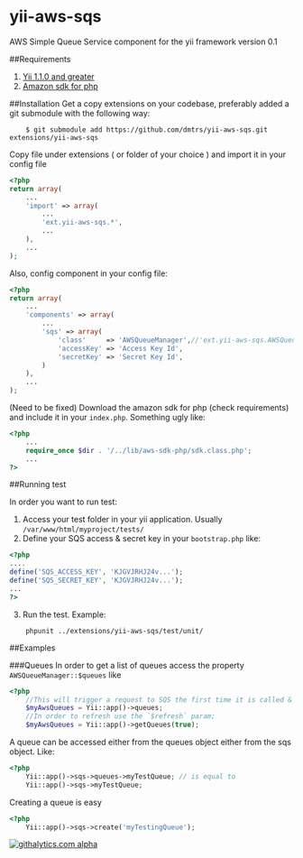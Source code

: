 yii-aws-sqs
===========

AWS Simple Queue Service component for the yii framework version 0.1

##Requirements

1. [Yii 1.1.0 and greater](http://yiiframework.com/download/)
2. [Amazon sdk for php](https://github.com/amazonwebservices/aws-sdk-for-php)

##Installation 
Get a copy extensions on your codebase, preferably added a git submodule with the following way:

        $ git submodule add https://github.com/dmtrs/yii-aws-sqs.git extensions/yii-aws-sqs


Copy file under extensions ( or folder of your choice ) and import it in your config file

``` php
<?php 
return array(
    ...
    'import' => array(
        ...
        'ext.yii-aws-sqs.*',
        ...
    ),
    ...
);
```

Also, config component in your config file:

``` php
<?php 
return array(
    ...
    'components' => array(
        ...
        'sqs' => array(
            'class'     => 'AWSQueueManager',//'ext.yii-aws-sqs.AWSQueueManager' if not imported
            'accessKey' => 'Access Key Id',
            'secretKey' => 'Secret Key Id',
        )
    ),
    ...
);
```

(Need to be fixed) Download the amazon sdk for php (check requirements) and include it in your `index.php`. Something ugly like:

``` php
<?php
    ...
    require_once $dir . '/../lib/aws-sdk-php/sdk.class.php';
    ...
?>
```

##Running test

In order you want to run test:

1. Access your test folder in your yii application. Usually `/var/www/html/myproject/tests/`
2. Define your SQS access & secret key in your `bootstrap.php` like:

``` php
<?php
....
define('SQS_ACCESS_KEY', 'KJGVJRHJ24v...');
define('SQS_SECRET_KEY', 'KJGVJRHJ24v...');
...
?>
```
3. Run the test. Example: 

```
    phpunit ../extensions/yii-aws-sqs/test/unit/
``` 

##Examples

###Queues
In order to get a list of queues access the property `AWSQueueManager::$queues` like

``` php
<?php
    //This will trigger a request to SQS the first time it is called & will return AWSQueueList object.
    $myAwsQueues = Yii::app()->queues;
    //In order to refresh use the `$refresh` param;
    $myAwsQueues = Yii::app()->getQueues(true);
```

A queue can be accessed either from the queues object either from the sqs object. Like:

``` php 
<?php 
    Yii::app()->sqs->queues->myTestQueue; // is equal to 
    Yii::app()->sqs->myTestQueue;
```

Creating a queue is easy

``` php
<?php
    Yii::app()->sqs->create('myTestingQueue');
``` 

[![githalytics.com alpha](https://cruel-carlota.pagodabox.com/226c74050760aa30915ae903c7c32c4c "githalytics.com")](http://githalytics.com/dmtrs/yii-aws-sqs)
